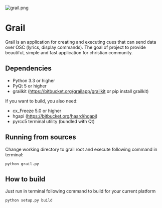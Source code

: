 ![grail.png](https://bitbucket.org/repo/xxy864/images/3941624082-grail.png)

# Grail #

Grail is an application for creating and executing cues that can send data over OSC (lyrics, display commands).
The goal of project to provide beautiful, simple and fast application for christian community.

## Dependencies ##

* Python 3.3 or higher
* PyQt 5 or higher
* grailkit (https://bitbucket.org/grailapp/grailkit or pip install grailkit)

If you want to build, you also need:

* cx_Freeze 5.0 or higher
* hgapi (https://bitbucket.org/haard/hgapi)
* pyrcc5 terminal utility (bundled with Qt)

## Running from sources ##

Change working directory to grail root and
execute following command in terminal:

    python grail.py

## How to build ##

Just run in terminal following command to build for your current platform

    python setup.py build